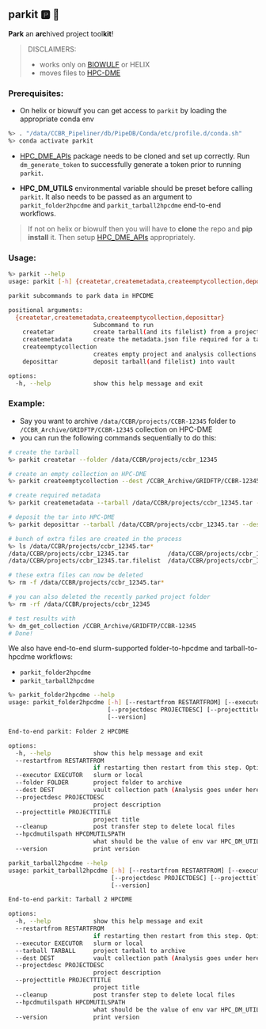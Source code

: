 ## parkit :parking: :blue_car:

**Park** an **arc**hived project tool**kit**!

> DISCLAIMERS:
>
> - works only on [BIOWULF](https://hpc.nih.gov/) or HELIX
> - moves files to [HPC-DME](https://hpcdmeweb.nci.nih.gov/login)

### Prerequisites:

- On helix or biowulf you can get access to `parkit` by loading the appropriate conda env

```bash
%> . "/data/CCBR_Pipeliner/db/PipeDB/Conda/etc/profile.d/conda.sh"
%> conda activate parkit
```

- [HPC_DME_APIs](https://github.com/CBIIT/HPC_DME_APIs) package needs to be cloned and set up correctly. Run `dm_generate_token` to successfully generate a token prior to running `parkit`.

- **HPC_DM_UTILS** environmental variable should be preset before calling `parkit`. It also needs to be passed as an argument to `parkit_folder2hpcdme` and `parkit_tarball2hpcdme` end-to-end workflows.

>  If not on helix or biowulf then you will have to **clone** the repo and **pip install** it. Then setup [HPC_DME_APIs](https://github.com/CBIIT/HPC_DME_APIs) appropriately.

### Usage:

```bash
%> parkit --help
usage: parkit [-h] {createtar,createmetadata,createemptycollection,deposittar} ...

parkit subcommands to park data in HPCDME

positional arguments:
  {createtar,createmetadata,createemptycollection,deposittar}
                        Subcommand to run
    createtar           create tarball(and its filelist) from a project folder.
    createmetadata      create the metadata.json file required for a tarball (and its filelist)
    createemptycollection
                        creates empty project and analysis collections
    deposittar          deposit tarball(and filelist) into vault

options:
  -h, --help            show this help message and exit
```

### Example:

- Say you want to archive `/data/CCBR/projects/CCBR-12345` folder to `/CCBR_Archive/GRIDFTP/CCBR-12345` collection on HPC-DME
- you can run the following commands sequentially to do this:

```bash
# create the tarball
%> parkit createtar --folder /data/CCBR/projects/ccbr_12345

# create an empty collection on HPC-DME
%> parkit createemptycollection --dest /CCBR_Archive/GRIDFTP/CCBR-12345 --projectdesc "testing" --projecttitle "test project 1"

# create required metadata
%> parkit createmetadata --tarball /data/CCBR/projects/ccbr_12345.tar --dest /CCBR_Archive/GRIDFTP/CCBR-12345

# deposit the tar into HPC-DME
%> parkit deposittar --tarball /data/CCBR/projects/ccbr_12345.tar --dest /CCBR_Archive/GRIDFTP/CCBR-12345

# bunch of extra files are created in the process
%> ls /data/CCBR/projects/ccbr_12345.tar*
/data/CCBR/projects/ccbr_12345.tar           /data/CCBR/projects/ccbr_12345.tar.filelist.md5            /data/CCBR/projects/ccbr_12345.tar.md5
/data/CCBR/projects/ccbr_12345.tar.filelist  /data/CCBR/projects/ccbr_12345.tar.filelist.metadata.json  /data/CCBR/projects/ccbr_12345.tar.metadata.json

# these extra files can now be deleted
%> rm -f /data/CCBR/projects/ccbr_12345.tar*

# you can also deleted the recently parked project folder
%> rm -rf /data/CCBR/projects/ccbr_12345

# test results with
%> dm_get_collection /CCBR_Archive/GRIDFTP/CCBR-12345
# Done!
```

We also have end-to-end slurm-supported folder-to-hpcdme and tarball-to-hpcdme workflows:

- `parkit_folder2hpcdme`
- `parkit_tarball2hpcdme`

```bash
%> parkit_folder2hpcdme --help
usage: parkit_folder2hpcdme [-h] [--restartfrom RESTARTFROM] [--executor EXECUTOR] [--folder FOLDER] [--dest DEST]
                            [--projectdesc PROJECTDESC] [--projecttitle PROJECTTITLE] [--cleanup] --hpcdmutilspath HPCDMUTILSPATH
                            [--version]

End-to-end parkit: Folder 2 HPCDME

options:
  -h, --help            show this help message and exit
  --restartfrom RESTARTFROM
                        if restarting then restart from this step. Options are: createemptycollection, createmetadata, deposittar
  --executor EXECUTOR   slurm or local
  --folder FOLDER       project folder to archive
  --dest DEST           vault collection path (Analysis goes under here!)
  --projectdesc PROJECTDESC
                        project description
  --projecttitle PROJECTTITLE
                        project title
  --cleanup             post transfer step to delete local files
  --hpcdmutilspath HPCDMUTILSPATH
                        what should be the value of env var HPC_DM_UTILS
  --version             print version
```

```bash
parkit_tarball2hpcdme --help
usage: parkit_tarball2hpcdme [-h] [--restartfrom RESTARTFROM] [--executor EXECUTOR] [--tarball TARBALL] [--dest DEST]
                             [--projectdesc PROJECTDESC] [--projecttitle PROJECTTITLE] [--cleanup] --hpcdmutilspath HPCDMUTILSPATH
                             [--version]

End-to-end parkit: Tarball 2 HPCDME

options:
  -h, --help            show this help message and exit
  --restartfrom RESTARTFROM
                        if restarting then restart from this step. Options are: createemptycollection, createmetadata, deposittar
  --executor EXECUTOR   slurm or local
  --tarball TARBALL     project tarball to archive
  --dest DEST           vault collection path (Analysis goes under here!)
  --projectdesc PROJECTDESC
                        project description
  --projecttitle PROJECTTITLE
                        project title
  --cleanup             post transfer step to delete local files
  --hpcdmutilspath HPCDMUTILSPATH
                        what should be the value of env var HPC_DM_UTILS
  --version             print version
```
